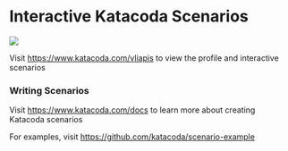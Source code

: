 # Interactive Katacoda Scenarios

[![](http://shields.katacoda.com/katacoda/vliapis/count.svg)](https://www.katacoda.com/vliapis "Get your profile on Katacoda.com")

Visit https://www.katacoda.com/vliapis to view the profile and interactive scenarios

### Writing Scenarios
Visit https://www.katacoda.com/docs to learn more about creating Katacoda scenarios

For examples, visit https://github.com/katacoda/scenario-example

